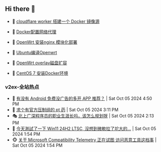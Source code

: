 ## Hi there 👋

<!--
**dkyg666/dkyg666** is a ✨ _special_ ✨ repository because its `README.md` (this file) appears on your GitHub profile.

Here are some ideas to get you started:

- 🔭 I’m currently working on ...
- 🌱 I’m currently learning ...
- 👯 I’m looking to collaborate on ...
- 🤔 I’m looking for help with ...
- 💬 Ask me about ...
- 📫 How to reach me: ...
- 😄 Pronouns: ...
- ⚡ Fun fact: ...
-->

<!-- BLOG-POST-LIST:START -->
- 🦩 [cloudflare worker 搭建一个 Docker 镜像源](http://blog.1996099.xyz/archives/cloudflare-worker-da-jian-yi-ge-docker-jing-xiang-zhan) 

- 🚦 [Docker配置网络代理](http://blog.1996099.xyz/archives/dockerpei-zhi-wang-luo-dai-li) 

- 🫶 [OpenWrt 安装nginx 模块化部署](http://blog.1996099.xyz/archives/openwrt-an-zhuang-nginx-mo-kuai-hua-bu-shu) 

- 🦄 [Ubuntu编译Openwrt](http://blog.1996099.xyz/archives/ubuntuzi-bian-yi-openwrt) 

- 🐻 [OpenWrt overlay磁盘扩容](http://blog.1996099.xyz/archives/openwrt-overlay) 

- 🤖 [CentOS 7 安装Docker环境](http://blog.1996099.xyz/archives/centos-docker) 
<!-- BLOG-POST-LIST:END -->

### v2ex-全站热点
<!-- v2ex:START -->
- 🥸 [有没有 Android 免费没广告的多开 APP 推荐？](https://www.v2ex.com/t/1077824#reply0) | Sat Oct 05 2024 4:50 PM
- 🤗 [求个有官方压制组的 pt 药](https://www.v2ex.com/t/1077816#reply2) | Sat Oct 05 2024 3:11 PM
- 🎭 [北上广深程序员的职业生涯长吗，该怎么规划呀](https://www.v2ex.com/t/1077811#reply1) | Sat Oct 05 2024 2:13 PM
- 🥷 [今天測試了一下 Win11 24H2 LTSC, 沒想到微軟拉了坨大的...](https://www.v2ex.com/t/1077807#reply6) | Sat Oct 05 2024 1:54 PM
- 🐵 [关于 Microsoft Compatibility Telemetry 正在试图 访问恶意工具这档事](https://www.v2ex.com/t/1077806#reply1) | Sat Oct 05 2024 1:54 PM<!-- v2ex:END -->

